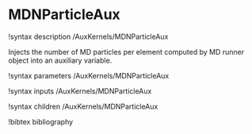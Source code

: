 # MDNParticleAux

!syntax description /AuxKernels/MDNParticleAux

Injects the number of MD particles per element computed by
MD runner object into an auxiliary variable.

!syntax parameters /AuxKernels/MDNParticleAux

!syntax inputs /AuxKernels/MDNParticleAux

!syntax children /AuxKernels/MDNParticleAux

!bibtex bibliography
